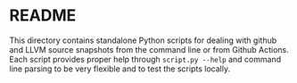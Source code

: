 # README

This directory contains standalone Python scripts for dealing with github and
LLVM source snapshots from the command line or from Github Actions. Each script
provides proper help through `script.py --help` and command line parsing to be
very flexible and to test the scripts locally.
